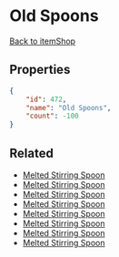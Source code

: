 # Old Spoons

<no description available>

[Back to itemShop](../item-shops.md)

## Properties

```json
{
    "id": 472,
    "name": "Old Spoons",
    "count": -100
}
```

## Related

- [Melted Stirring Spoon](../items/14820-melted-stirring-spoon.md)
- [Melted Stirring Spoon](../items/14821-melted-stirring-spoon.md)
- [Melted Stirring Spoon](../items/14822-melted-stirring-spoon.md)
- [Melted Stirring Spoon](../items/14823-melted-stirring-spoon.md)
- [Melted Stirring Spoon](../items/14824-melted-stirring-spoon.md)
- [Melted Stirring Spoon](../items/14825-melted-stirring-spoon.md)
- [Melted Stirring Spoon](../items/14826-melted-stirring-spoon.md)
- [Melted Stirring Spoon](../items/14827-melted-stirring-spoon.md)

